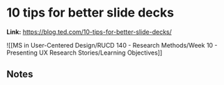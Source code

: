 # 10 tips for better slide decks
**Link:** https://blog.ted.com/10-tips-for-better-slide-decks/

![[MS in User-Centered Design/RUCD 140 - Research Methods/Week 10 - Presenting UX Research Stories/Learning Objectives]]

## Notes